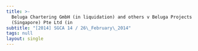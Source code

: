 ```yaml
---
title: >-
  Beluga Chartering GmbH (in liquidation) and others v Beluga Projects
  (Singapore) Pte Ltd (in
subtitle: "[2014] SGCA 14 / 26\_February\_2014"
tags: null
layout: single
---
```


